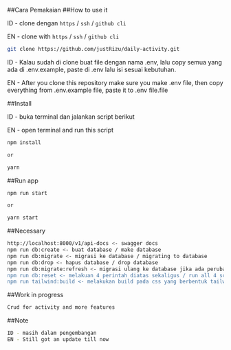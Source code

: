 ##Cara Pemakaian
##How to use it 

ID - clone dengan `https` / `ssh` / `github cli`

EN - clone with `https` / `ssh` / `github cli`

```sh
git clone https://github.com/justRizu/daily-activity.git
```

ID - Kalau sudah di clone buat file dengan nama .env,
lalu copy semua yang ada di .env.example, paste di .env lalu isi sesuai kebutuhan.

EN - After you clone this repository make sure you make .env file,
then copy everything from .env.example file, paste it to .env file.file

##Install

ID - buka terminal dan jalankan script berikut

EN - open terminal and run this script 

```sh
npm install

or

yarn
```

##Run app

```sh
npm run start

or

yarn start
```

##Necessary

```sh
http://localhost:8000/v1/api-docs <- swagger docs 
npm run db:create <- buat database / make database
npm run db:migrate <- migrasi ke database / migrating to database
npm run db:drop <- hapus database / drop database
npm run db:migrate:refresh <- migrasi ulang ke database jika ada perubahan / re-migrate if there's a change
npm run db:reset <- melakuan 4 perintah diatas sekaligus / run all 4 scripts above 
npm run tailwind:build <- melakukan build pada css yang berbentuk tailwind / build for tailwind css
```

##Work in progress

```sh
Crud for activity and more features
```

##Note

```sh
ID - masih dalam pengembangan
EN - Still got an update till now
```
